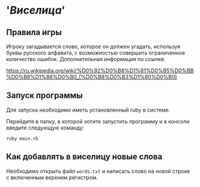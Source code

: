 # '*Виселица*'

## Правила игры
Игроку загадывается слово, которое он должен угадать, используя буквы русского алфавита, с возможностью совершить 
ограниченное количество ошибок.
Дополнительная информация по ссылке:

<https://ru.wikipedia.org/wiki/%D0%92%D0%B8%D1%81%D0%B5%D0%BB%D0%B8%D1%86%D0%B0_(%D0%B8%D0%B3%D1%80%D0%B0)>
## Запуск программы
Для запуска необходимо иметь установленный ruby в системе.

Перейдите в папку, в которой хотите запустить программу и в консоли введите следующую команду:
```shell
ruby main.rb
```

## Как добавлять в виселицу новые слова
Необходимо открыть файл `words.txt` и написать слово на новой строке с включенным верхним регистром.